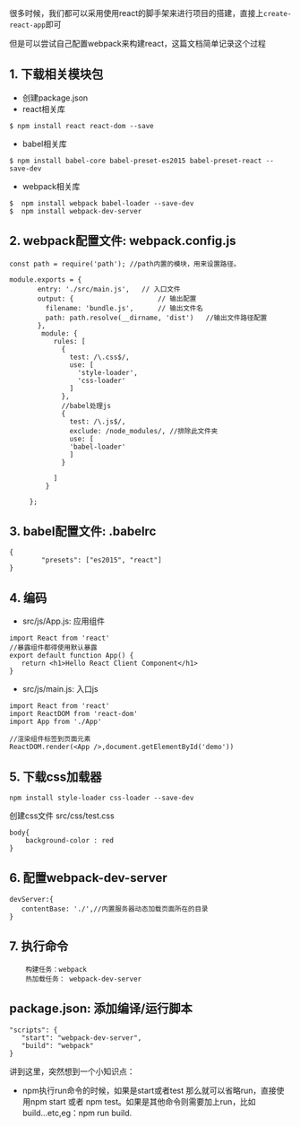 很多时候，我们都可以采用使用react的脚手架来进行项目的搭建，直接上`create-react-app`即可

但是可以尝试自己配置webpack来构建react，这篇文档简单记录这个过程

## 1. 下载相关模块包
 
  * 创建package.json
  * react相关库
   
```
$ npm install react react-dom --save
```
   
  * babel相关库
  
  ```
$ npm install babel-core babel-preset-es2015 babel-preset-react --save-dev
  ```
	
  * webpack相关库
  
```
$  npm install webpack babel-loader --save-dev
$  npm install webpack-dev-server
```
		
## 2. webpack配置文件: webpack.config.js
	 
 ```
const path = require('path'); //path内置的模块，用来设置路径。
	  	    
 module.exports = {
	    entry: './src/main.js',   // 入口文件
	    output: {                     // 输出配置
	      filename: 'bundle.js',      // 输出文件名
	      path: path.resolve(__dirname, 'dist')   //输出文件路径配置
	    },
	     module: {
	        rules: [
	          {
	            test: /\.css$/,
	            use: [
	              'style-loader',
	              'css-loader'
	            ]
	          },
	          //babel处理js
	          {
	            test: /\.js$/,
	            exclude: /node_modules/, //排除此文件夹
	            use: [
	            'babel-loader'
	            ]
	          }
	          
	        ]
	      }    
	
	  };
  ```
	  
## 3. babel配置文件: .babelrc

```
{
	    "presets": ["es2015", "react"]
}
```
## 4. 编码
  * src/js/App.js: 应用组件
  
```
import React from 'react'
//暴露组件都得使用默认暴露
export default function App() {  
   return <h1>Hello React Client Component</h1>
}
```
	    
  * src/js/main.js: 入口js
  
```
import React from 'react'
import ReactDOM from 'react-dom'
import App from './App'
	    
//渲染组件标签到页面元素
ReactDOM.render(<App />,document.getElementById('demo'))
```
## 5. 下载css加载器
```
npm install style-loader css-loader --save-dev
```	    
创建css文件  src/css/test.css

```   
body{
	background-color : red
}
```
## 6. 配置webpack-dev-server
```
devServer:{
   contentBase: './',//内置服务器动态加载页面所在的目录
}
```
## 7. 执行命令
```
    构建任务：webpack
    热加载任务： webpack-dev-server
```

## package.json: 添加编译/运行脚本
	  
```
"scripts": {
   "start": "webpack-dev-server",
   "build": "webpack"
}
```
  
  讲到这里，突然想到一个小知识点：
  
- npm执行run命令的时候，如果是start或者test 那么就可以省略run，直接使用npm start 或者 npm test。如果是其他命令则需要加上run，比如build...etc,eg：npm run build.
